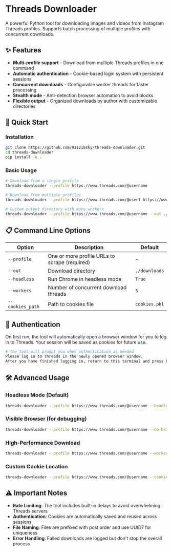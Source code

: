 # Threads Downloader

A powerful Python tool for downloading images and videos from Instagram Threads profiles. Supports batch processing of multiple profiles with concurrent downloads.

## ✨ Features

- **Multi-profile support** - Download from multiple Threads profiles in one command
- **Automatic authentication** - Cookie-based login system with persistent sessions
- **Concurrent downloads** - Configurable worker threads for faster processing
- **Stealth mode** - Anti-detection browser automation to avoid blocks
- **Flexible output** - Organized downloads by author with customizable directories

## 🚀 Quick Start

### Installation

```bash
git clone https://github.com/911218sky/threads-downloader.git
cd threads-downloader
pip install -e .
```

### Basic Usage
```bash
# Download from a single profile
threads-downloader --profile https://www.threads.com/@username

# Download from multiple profiles
threads-downloader --profile https://www.threads.com/@user1 https://www.threads.com/@user2

# Custom output directory with more workers
threads-downloader --profile https://www.threads.com/@username --out ./my_downloads --workers 8
```

## 📋 Command Line Options

| Option | Description | Default |
|--------|-------------|---------|
| `--profile` | One or more profile URLs to scrape (required) | - |
| `--out` | Download directory | `./downloads` |
| `--headless` | Run Chrome in headless mode | `True` |
| `--workers` | Number of concurrent download threads | `3` |
| `--cookies_path` | Path to cookies file | `cookies.pkl` |

## 🔐 Authentication

On first run, the tool will automatically open a browser window for you to log in to Threads. Your session will be saved as cookies for future use.

```bash
# The tool will prompt you when authentication is needed
Please log in to Threads in the newly opened browser window. 
After you have finished logging in, return to this terminal and press Enter to automatically save your cookies.
```

## 🛠 Advanced Usage

### Headless Mode (Default)
```bash
threads-downloader --profile https://www.threads.com/@username --headless
```

### Visible Browser (for debugging)
```bash
threads-downloader --profile https://www.threads.com/@username --no-headless
```

### High-Performance Download
```bash
threads-downloader --profile https://www.threads.com/@username --workers 16
```

### Custom Cookie Location
```bash
threads-downloader --profile https://www.threads.com/@username --cookies_path ./custom_cookies.pkl
```

## ⚠️ Important Notes

- **Rate Limiting**: The tool includes built-in delays to avoid overwhelming Threads servers
- **Authentication**: Cookies are automatically saved and reused across sessions
- **File Naming**: Files are prefixed with post order and use UUID7 for uniqueness
- **Error Handling**: Failed downloads are logged but don't stop the overall process